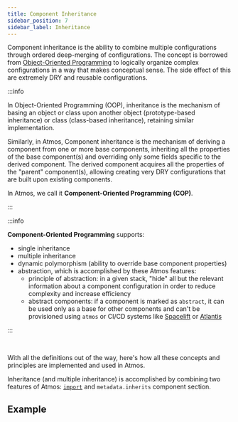 ```yaml
---
title: Component Inheritance
sidebar_position: 7
sidebar_label: Inheritance
---
```


Component inheritance is the ability to combine multiple configurations through ordered deep-merging of configurations. The concept is borrowed from
[Object-Oriented Programming](https://en.wikipedia.org/wiki/Inheritance_(object-oriented_programming)) to logically organize complex configurations in
a way that makes conceptual sense. The side effect of this are extremely DRY and reusable configurations.

:::info

In Object-Oriented Programming (OOP), inheritance is the mechanism of basing an object or class upon another object (prototype-based inheritance) or
class (class-based inheritance), retaining similar implementation.

Similarly, in Atmos, Component inheritance is the mechanism of deriving a component from one or more base components, inheriting all the
properties of the base component(s) and overriding only some fields specific to the derived component. The derived component acquires all the
properties of the "parent" component(s), allowing creating very DRY configurations that are built upon existing components.

In Atmos, we call it **Component-Oriented Programming (COP)**.

:::

:::info

**Component-Oriented Programming** supports:

- single inheritance
- multiple inheritance
- dynamic polymorphism (ability to override base component properties)
- abstraction, which is accomplished by these Atmos features:
  - principle of abstraction: in a given stack, "hide" all but the relevant information about a component configuration in order to reduce complexity
    and increase efficiency
  - abstract components: if a component is marked as `abstract`, it can be used only as a base for other components and can't be provisioned
    using `atmos` or CI/CD systems like [Spacelift](https://spacelift.io) or [Atlantis](https://www.runatlantis.io)

:::

<br/>

With all the definitions out of the way, here's how all these concepts and principles are implemented and used in Atmos.

Inheritance (and multiple inheritance) is accomplished by combining two features of Atmos: [`import`](/core-concepts/stacks/imports)
and `metadata.inherits` component section.

## Example


